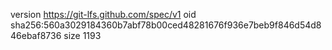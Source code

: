 version https://git-lfs.github.com/spec/v1
oid sha256:560a3029184360b7abf78b00ced48281676f936e7beb9f846d54d846ebaf8736
size 1193
